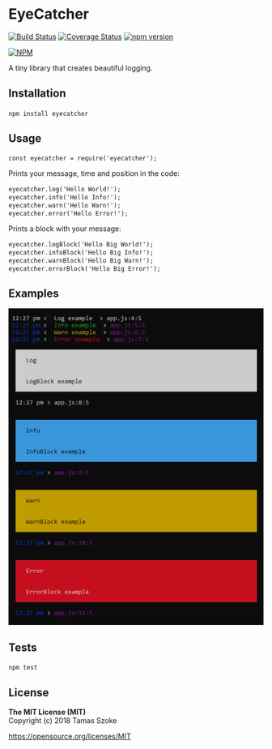 EyeCatcher
=========

[![Build Status](https://travis-ci.org/tamasszoke/eyecatcher.svg?branch=master)](https://travis-ci.org/tamasszoke/eyecatcher) [![Coverage Status](https://coveralls.io/repos/github/tamasszoke/eyecatcher/badge.svg?branch=master)](https://coveralls.io/github/tamasszoke/eyecatcher?branch=master) [![npm version](https://badge.fury.io/js/eyecatcher.svg)](https://badge.fury.io/js/eyecatcher)

[![NPM](https://nodei.co/npm/eyecatcher.png?compact=true)](https://nodei.co/npm/eyecatcher/)

A tiny library that creates beautiful logging.

## Installation

  `npm install eyecatcher`

## Usage

    const eyecatcher = require('eyecatcher');

Prints your message, time and position in the code:

    eyecatcher.log('Hello World!');
    eyecatcher.info('Hello Info!');
    eyecatcher.warn('Hello Warn!');
    eyecatcher.error('Hello Error!');

Prints a block with your message:

    eyecatcher.logBlock('Hello Big World!');
    eyecatcher.infoBlock('Hello Big Info!');
    eyecatcher.warnBlock('Hello Big Warn!');
    eyecatcher.errorBlock('Hello Big Error!');

## Examples

![EyeCatcher](https://github.com/tamasszoke/eyecatcher/blob/master/docs/eyecatcher.png?raw=true)

## Tests

  `npm test`

## License

<b>The MIT License (MIT)</b><br/>
Copyright (c) 2018 Tamas Szoke

https://opensource.org/licenses/MIT
